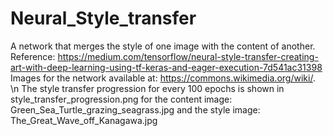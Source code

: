 # Neural_Style_transfer
A network that merges the style of one image with the content of another. 
Reference: https://medium.com/tensorflow/neural-style-transfer-creating-art-with-deep-learning-using-tf-keras-and-eager-execution-7d541ac31398
Images for the network available at: https://commons.wikimedia.org/wiki/. \n The style transfer progression for every 100 epochs is shown in style_transfer_progression.png for 
the content image: Green_Sea_Turtle_grazing_seagrass.jpg and the style image: The_Great_Wave_off_Kanagawa.jpg

